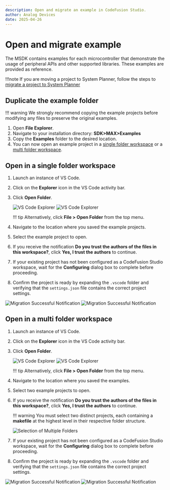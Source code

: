 ```yaml
---
description: Open and migrate an example in CodeFusion Studio.
author: Analog Devices
date: 2025-04-26
---
```


# Open and migrate example

The MSDK contains examples for each microcontroller that demonstrate the usage of peripheral APIs and other supported libraries. These examples are provided as reference.

!!!note
    If you are moving a project to System Planner, follow the steps to [migrate a project to System Planner](../workspaces/migrate-project-to-system-planner.md)

## Duplicate the example folder

!!! warning
    We strongly recommend copying the example projects before modifying any files to preserve the original examples.

1. Open **File Explorer**.
2. Navigate to your installation directory: **SDK>MAX>Examples**
3. Copy the **Examples** folder to the desired location.
4. You can now open an example project in a [single folder workspace](#open-in-a-single-folder-workspace) or a [multi folder workspace](#open-in-a-multi-folder-workspace).

## Open in a single folder workspace

1. Launch an instance of VS Code.
2. Click on the **Explorer** icon in the VS Code activity bar.
3. Click **Open Folder**.

    ![VS Code Explorer](images/explorer-empty-dark.png#only-dark)
    ![VS Code Explorer](images/explorer-empty-light.png#only-light)

    !!! tip
        Alternatively, click **File > Open Folder** from the top menu.

4. Navigate to the location where you saved the example projects.
5. Select the example project to open.
6. If you receive the notification **Do you trust the authors of the files in this workspace?**, click **Yes, I trust the authors** to continue.
7. If your existing project has not been configured as a CodeFusion Studio workspace, wait for the **Configuring** dialog box to complete before proceeding.
8. Confirm the project is ready by expanding the `.vscode` folder and verifying that the `settings.json` file contains the correct project settings.

 ![Migration Successful Notification](images/single-migration-successful-dark.png#only-dark)
 ![Migration Successful Notification](images/single-migration-successful-light.png#only-light)

## Open in a multi folder workspace

1. Launch an instance of VS Code.
2. Click on the **Explorer** icon in the VS Code activity bar.
3. Click **Open Folder**.

    ![VS Code Explorer](images/explorer-empty-dark.png#only-dark)
    ![VS Code Explorer](images/explorer-empty-light.png#only-light)

    !!! tip
        Alternatively, click **File > Open Folder** from the top menu.

4. Navigate to the location where you saved the examples.
5. Select two example projects to open.
6. If you receive the notification **Do you trust the authors of the files in this workspace?**, click **Yes, I trust the authors** to continue.

    !!! warning
        You must select two distinct projects, each containing a **makefile** at the highest level in their respective folder structure.

    ![Selection of Multiple Folders](images/select-multiple-folders.png)

7. If your existing project has not been configured as a CodeFusion Studio workspace, wait for the **Configuring** dialog box to complete before proceeding.
8. Confirm the project is ready by expanding the `.vscode` folder and verifying that the `settings.json` file contains the correct project settings.

 ![Migration Successful Notification](images/single-migration-successful-dark.png#only-dark)
 ![Migration Successful Notification](images/single-migration-successful-light.png#only-light)
